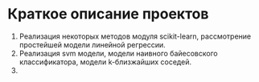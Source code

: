 # Краткое описание проектов
1. Реализация некоторых методов модуля scikit-learn, рассмотрение простейшей модели линейной регрессии.
2. Реализация svm модели, модели наивного байесовского классификатора, модели k-близжайших соседей.
3. 
